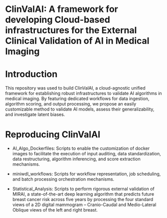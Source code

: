 # ClinValAI: A framework for developing Cloud-based infrastructures for the External Clinical Validation of AI in Medical Imaging

# Introduction
This repository was used to build ClinValAI, a cloud-agnostic unified framework for establishing robust infrastructures to validate AI algorithms in medical imaging. By featuring dedicated workflows for data ingestion, algorithm scoring, and output processing, we propose an easily customizable method to validate AI models, assess their generalizability, and investigate latent biases. 

# Reproducing ClinValAI

- AI_Algo_Dockerfiles: Scripts to enable the customization of docker images to facilitate the execution of input auditing, data standardization, data restructuring, algorithm inferencing, and score extraction mechanisms.

- miniwdl_workflows: Scripts for workflow representation, job scheduling, and batch processing orchestration mechanisms.

- Statistical_Analysis: Scripts to perform rigorous external validation of MIRAI, a state-of-the-art deep learning algorithm that predicts future breast cancer risk across five years by processing the four standard views of a 2D digital mammogram – Cranio-Caudal and Medio-Lateral Oblique views of the left and right breast.
